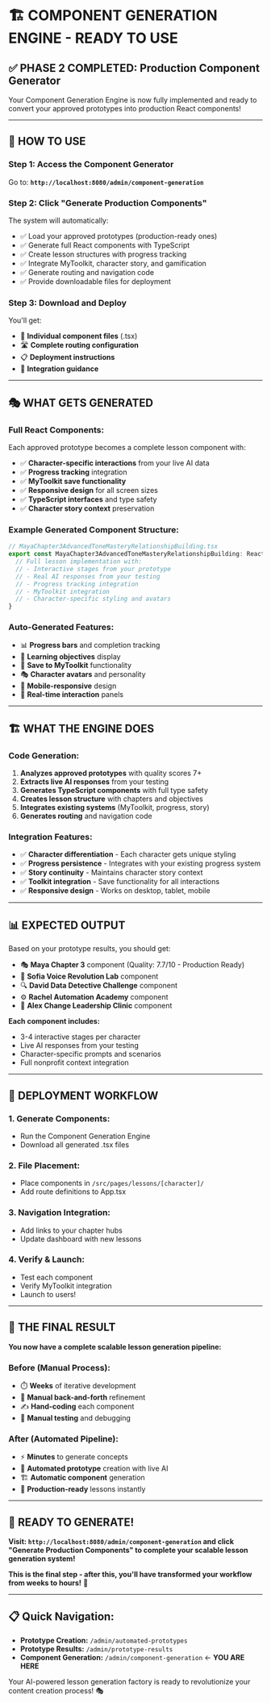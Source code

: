 # 🏗️ **COMPONENT GENERATION ENGINE - READY TO USE**

## ✅ **PHASE 2 COMPLETED: Production Component Generator**

Your Component Generation Engine is now fully implemented and ready to convert your approved prototypes into production React components!

---

## 🚀 **HOW TO USE**

### **Step 1: Access the Component Generator**
Go to: **`http://localhost:8080/admin/component-generation`**

### **Step 2: Click "Generate Production Components"**
The system will automatically:
- ✅ Load your approved prototypes (production-ready ones)
- ✅ Generate full React components with TypeScript
- ✅ Create lesson structures with progress tracking
- ✅ Integrate MyToolkit, character story, and gamification
- ✅ Generate routing and navigation code
- ✅ Provide downloadable files for deployment

### **Step 3: Download and Deploy**
You'll get:
- 📁 **Individual component files** (.tsx)
- 🛣️ **Complete routing configuration**
- 📋 **Deployment instructions**
- 🔗 **Integration guidance**

---

## 🎭 **WHAT GETS GENERATED**

### **Full React Components:**
Each approved prototype becomes a complete lesson component with:
- ✅ **Character-specific interactions** from your live AI data
- ✅ **Progress tracking** integration
- ✅ **MyToolkit save functionality**
- ✅ **Responsive design** for all screen sizes
- ✅ **TypeScript interfaces** and type safety
- ✅ **Character story context** preservation

### **Example Generated Component Structure:**
```typescript
// MayaChapter3AdvancedToneMasteryRelationshipBuilding.tsx
export const MayaChapter3AdvancedToneMasteryRelationshipBuilding: React.FC = () => {
  // Full lesson implementation with:
  // - Interactive stages from your prototype
  // - Real AI responses from your testing
  // - Progress tracking integration
  // - MyToolkit integration
  // - Character-specific styling and avatars
}
```

### **Auto-Generated Features:**
- 📊 **Progress bars** and completion tracking
- 🎯 **Learning objectives** display
- 💾 **Save to MyToolkit** functionality
- 🎭 **Character avatars** and personality
- 📱 **Mobile-responsive** design
- 🔄 **Real-time interaction** panels

---

## 🏗️ **WHAT THE ENGINE DOES**

### **Code Generation:**
1. **Analyzes approved prototypes** with quality scores 7+
2. **Extracts live AI responses** from your testing
3. **Generates TypeScript components** with full type safety
4. **Creates lesson structure** with chapters and objectives
5. **Integrates existing systems** (MyToolkit, progress, story)
6. **Generates routing** and navigation code

### **Integration Features:**
- ✅ **Character differentiation** - Each character gets unique styling
- ✅ **Progress persistence** - Integrates with your existing progress system
- ✅ **Story continuity** - Maintains character story context
- ✅ **Toolkit integration** - Save functionality for all interactions
- ✅ **Responsive design** - Works on desktop, tablet, mobile

---

## 📊 **EXPECTED OUTPUT**

Based on your prototype results, you should get:
- 🎭 **Maya Chapter 3** component (Quality: 7.7/10 - Production Ready)
- 🎤 **Sofia Voice Revolution Lab** component
- 🔍 **David Data Detective Challenge** component  
- ⚙️ **Rachel Automation Academy** component
- 🤝 **Alex Change Leadership Clinic** component

**Each component includes:**
- 3-4 interactive stages per character
- Live AI responses from your testing
- Character-specific prompts and scenarios
- Full nonprofit context integration

---

## 🚀 **DEPLOYMENT WORKFLOW**

### **1. Generate Components:**
- Run the Component Generation Engine
- Download all generated .tsx files

### **2. File Placement:**
- Place components in `/src/pages/lessons/[character]/`
- Add route definitions to App.tsx

### **3. Navigation Integration:**
- Add links to your chapter hubs
- Update dashboard with new lessons

### **4. Verify & Launch:**
- Test each component
- Verify MyToolkit integration
- Launch to users!

---

## 🎯 **THE FINAL RESULT**

**You now have a complete scalable lesson generation pipeline:**

### **Before (Manual Process):**
- ⏱️ **Weeks** of iterative development
- 🔄 **Manual back-and-forth** refinement  
- ✍️ **Hand-coding** each component
- 🐛 **Manual testing** and debugging

### **After (Automated Pipeline):**
- ⚡ **Minutes** to generate concepts
- 🤖 **Automated prototype** creation with live AI
- 🏗️ **Automatic component** generation
- 🚀 **Production-ready** lessons instantly

---

## 🎉 **READY TO GENERATE!**

**Visit: `http://localhost:8080/admin/component-generation` and click "Generate Production Components" to complete your scalable lesson generation system!**

**This is the final step - after this, you'll have transformed your workflow from weeks to hours!** 🚀

---

## 📋 **Quick Navigation:**

- **Prototype Creation:** `/admin/automated-prototypes`
- **Prototype Results:** `/admin/prototype-results` 
- **Component Generation:** `/admin/component-generation` ← **YOU ARE HERE**

Your AI-powered lesson generation factory is ready to revolutionize your content creation process! 🎭